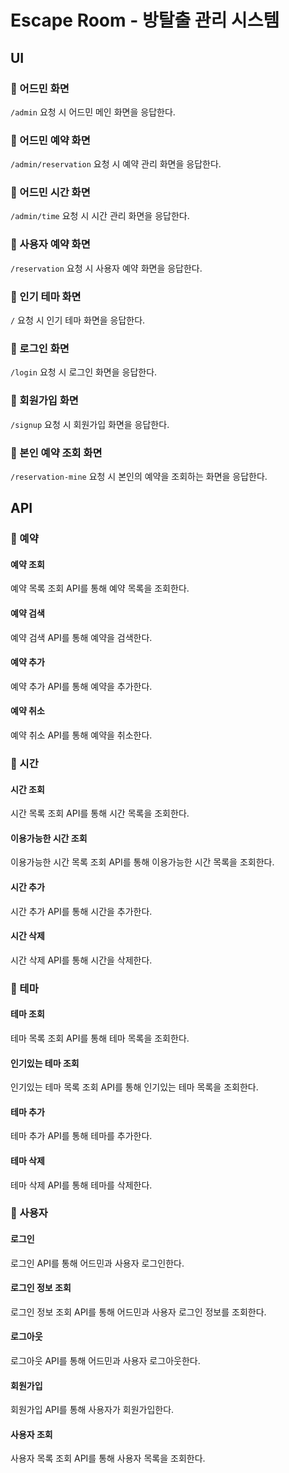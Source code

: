 # Escape Room - 방탈출 관리 시스템

## UI

### 🚀 어드민 화면

`/admin` 요청 시 어드민 메인 화면을 응답한다.

### 🚀 어드민 예약 화면

`/admin/reservation` 요청 시 예약 관리 화면을 응답한다.

### 🚀 어드민 시간 화면

`/admin/time` 요청 시 시간 관리 화면을 응답한다.

### 🚀 사용자 예약 화면

`/reservation` 요청 시 사용자 예약 화면을 응답한다.

### 🚀 인기 테마 화면

`/` 요청 시 인기 테마 화면을 응답한다.

### 🚀 로그인 화면

`/login` 요청 시 로그인 화면을 응답한다.

### 🚀 회원가입 화면

`/signup` 요청 시 회원가입 화면을 응답한다.

### 🚀 본인 예약 조회 화면

`/reservation-mine` 요청 시 본인의 예약을 조회하는 화면을 응답한다.

## API

### 💎 예약

#### 예약 조회

예약 목록 조회 API를 통해 예약 목록을 조회한다.

#### 예약 검색

예약 검색 API를 통해 예약을 검색한다.

#### 예약 추가

예약 추가 API를 통해 예약을 추가한다.

#### 예약 취소

예약 취소 API를 통해 예약을 취소한다.

### 💎 시간

#### 시간 조회

시간 목록 조회 API를 통해 시간 목록을 조회한다.

#### 이용가능한 시간 조회

이용가능한 시간 목록 조회 API를 통해 이용가능한 시간 목록을 조회한다.

#### 시간 추가

시간 추가 API를 통해 시간을 추가한다.

#### 시간 삭제

시간 삭제 API를 통해 시간을 삭제한다.

### 💎 테마

#### 테마 조회

테마 목록 조회 API를 통해 테마 목록을 조회한다.

#### 인기있는 테마 조회

인기있는 테마 목록 조회 API를 통해 인기있는 테마 목록을 조회한다.

#### 테마 추가

테마 추가 API를 통해 테마를 추가한다.

#### 테마 삭제

테마 삭제 API를 통해 테마를 삭제한다.

### 💎 사용자

#### 로그인

로그인 API를 통해 어드민과 사용자 로그인한다.

#### 로그인 정보 조회

로그인 정보 조회 API를 통해 어드민과 사용자 로그인 정보를 조회한다.

#### 로그아웃

로그아웃 API를 통해 어드민과 사용자 로그아웃한다.

#### 회원가입

회원가입 API를 통해 사용자가 회원가입한다.

#### 사용자 조회

사용자 목록 조회 API를 통해 사용자 목록을 조회한다.

